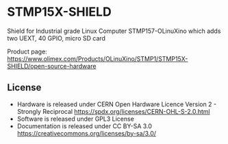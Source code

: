 # STMP15X-SHIELD
Shield for Industrial grade Linux Computer STMP157-OLinuXino which adds two UEXT, 40 GPIO, micro SD card


Product page: https://www.olimex.com/Products/OLinuXino/STMP1/STMP15X-SHIELD/open-source-hardware

## License
* Hardware is released under CERN Open Hardware Licence Version 2 - Strongly Reciprocal https://spdx.org/licenses/CERN-OHL-S-2.0.html
* Software is released under GPL3 License
* Documentation is released under CC BY-SA 3.0 https://creativecommons.org/licenses/by-sa/3.0/


